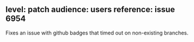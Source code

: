 level: patch
audience: users
reference: issue 6954
---
Fixes an issue with github badges that timed out on non-existing branches.